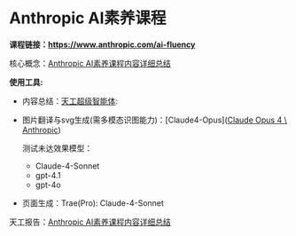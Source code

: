 # Anthropic AI素养课程

**课程链接：https://www.anthropic.com/ai-fluency**

核心概念：[Anthropic AI素养课程内容详细总结](https://bluemeat0616.github.io/info_pages/study/ai_fluency/)

**使用工具:**

- 内容总结：[天工超级智能体](https://www.tiangong.cn):
- 图片翻译与svg生成(需多模态识图能力)：[Claude4-Opus]([Claude Opus 4 \ Anthropic](https://www.anthropic.com/claude/opus))

  测试未达效果模型：

  - Claude-4-Sonnet
  - gpt-4.1
  - gpt-4o
- 页面生成：Trae(Pro): Claude-4-Sonnet

天工报告：[Anthropic AI素养课程内容详细总结](https://bluemeat0616.github.io/info_pages/study/ai_fluency/tiangong.html)
